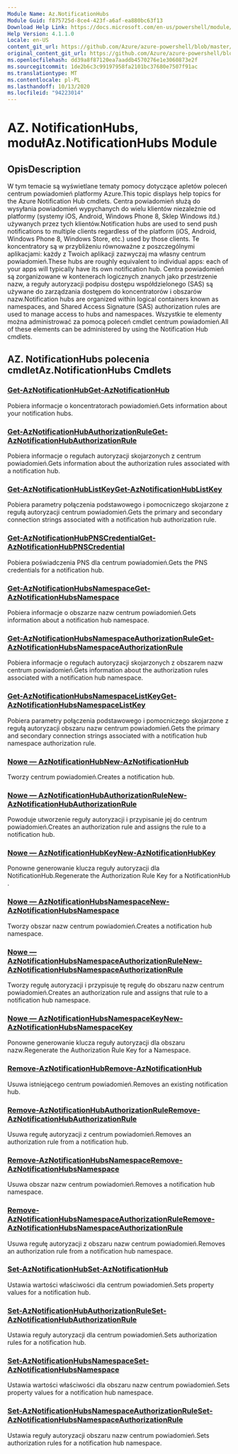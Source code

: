 ```yaml
---
Module Name: Az.NotificationHubs
Module Guid: f875725d-8ce4-423f-a6af-ea880bc63f13
Download Help Link: https://docs.microsoft.com/en-us/powershell/module/az.notificationhubs
Help Version: 4.1.1.0
Locale: en-US
content_git_url: https://github.com/Azure/azure-powershell/blob/master/src/NotificationHubs/NotificationHubs/help/Az.NotificationHubs.md
original_content_git_url: https://github.com/Azure/azure-powershell/blob/master/src/NotificationHubs/NotificationHubs/help/Az.NotificationHubs.md
ms.openlocfilehash: dd39a8f87120ea7aaddb4570276e1e3060873e2f
ms.sourcegitcommit: 1de2b6c3c99197958fa2101bc37680e7507f91ac
ms.translationtype: MT
ms.contentlocale: pl-PL
ms.lasthandoff: 10/13/2020
ms.locfileid: "94223014"
---
```

# <span data-ttu-id="6835e-101">AZ. NotificationHubs, moduł</span><span class="sxs-lookup"><span data-stu-id="6835e-101">Az.NotificationHubs Module</span></span>
## <span data-ttu-id="6835e-102">Opis</span><span class="sxs-lookup"><span data-stu-id="6835e-102">Description</span></span>
<span data-ttu-id="6835e-103">W tym temacie są wyświetlane tematy pomocy dotyczące apletów poleceń centrum powiadomień platformy Azure.</span><span class="sxs-lookup"><span data-stu-id="6835e-103">This topic displays help topics for the Azure Notification Hub cmdlets.</span></span> <span data-ttu-id="6835e-104">Centra powiadomień służą do wysyłania powiadomień wypychanych do wielu klientów niezależnie od platformy (systemy iOS, Android, Windows Phone 8, Sklep Windows itd.) używanych przez tych klientów.</span><span class="sxs-lookup"><span data-stu-id="6835e-104">Notification hubs are used to send push notifications to multiple clients regardless of the platform (iOS, Android, Windows Phone 8, Windows Store, etc.) used by those clients.</span></span> <span data-ttu-id="6835e-105">Te koncentratory są w przybliżeniu równoważne z poszczególnymi aplikacjami: każdy z Twoich aplikacji zazwyczaj ma własny centrum powiadomień.</span><span class="sxs-lookup"><span data-stu-id="6835e-105">These hubs are roughly equivalent to individual apps: each of your apps will typically have its own notification hub.</span></span> <span data-ttu-id="6835e-106">Centra powiadomień są zorganizowane w kontenerach logicznych znanych jako przestrzenie nazw, a reguły autoryzacji podpisu dostępu współdzielonego (SAS) są używane do zarządzania dostępem do koncentratorów i obszarów nazw.</span><span class="sxs-lookup"><span data-stu-id="6835e-106">Notification hubs are organized within logical containers known as namespaces, and Shared Access Signature (SAS) authorization rules are used to manage access to hubs and namespaces.</span></span> <span data-ttu-id="6835e-107">Wszystkie te elementy można administrować za pomocą poleceń cmdlet centrum powiadomień.</span><span class="sxs-lookup"><span data-stu-id="6835e-107">All of these elements can be administered by using the Notification Hub cmdlets.</span></span>

## <span data-ttu-id="6835e-108">AZ. NotificationHubs polecenia cmdlet</span><span class="sxs-lookup"><span data-stu-id="6835e-108">Az.NotificationHubs Cmdlets</span></span>
### [<span data-ttu-id="6835e-109">Get-AzNotificationHub</span><span class="sxs-lookup"><span data-stu-id="6835e-109">Get-AzNotificationHub</span></span>](Get-AzNotificationHub.md)
<span data-ttu-id="6835e-110">Pobiera informacje o koncentratorach powiadomień.</span><span class="sxs-lookup"><span data-stu-id="6835e-110">Gets information about your notification hubs.</span></span>

### [<span data-ttu-id="6835e-111">Get-AzNotificationHubAuthorizationRule</span><span class="sxs-lookup"><span data-stu-id="6835e-111">Get-AzNotificationHubAuthorizationRule</span></span>](Get-AzNotificationHubAuthorizationRule.md)
<span data-ttu-id="6835e-112">Pobiera informacje o regułach autoryzacji skojarzonych z centrum powiadomień.</span><span class="sxs-lookup"><span data-stu-id="6835e-112">Gets information about the authorization rules associated with a notification hub.</span></span>

### [<span data-ttu-id="6835e-113">Get-AzNotificationHubListKey</span><span class="sxs-lookup"><span data-stu-id="6835e-113">Get-AzNotificationHubListKey</span></span>](Get-AzNotificationHubListKey.md)
<span data-ttu-id="6835e-114">Pobiera parametry połączenia podstawowego i pomocniczego skojarzone z regułą autoryzacji centrum powiadomień.</span><span class="sxs-lookup"><span data-stu-id="6835e-114">Gets the primary and secondary connection strings associated with a notification hub authorization rule.</span></span>

### [<span data-ttu-id="6835e-115">Get-AzNotificationHubPNSCredential</span><span class="sxs-lookup"><span data-stu-id="6835e-115">Get-AzNotificationHubPNSCredential</span></span>](Get-AzNotificationHubPNSCredential.md)
<span data-ttu-id="6835e-116">Pobiera poświadczenia PNS dla centrum powiadomień.</span><span class="sxs-lookup"><span data-stu-id="6835e-116">Gets the PNS credentials for a notification hub.</span></span>

### [<span data-ttu-id="6835e-117">Get-AzNotificationHubsNamespace</span><span class="sxs-lookup"><span data-stu-id="6835e-117">Get-AzNotificationHubsNamespace</span></span>](Get-AzNotificationHubsNamespace.md)
<span data-ttu-id="6835e-118">Pobiera informacje o obszarze nazw centrum powiadomień.</span><span class="sxs-lookup"><span data-stu-id="6835e-118">Gets information about a notification hub namespace.</span></span>

### [<span data-ttu-id="6835e-119">Get-AzNotificationHubsNamespaceAuthorizationRule</span><span class="sxs-lookup"><span data-stu-id="6835e-119">Get-AzNotificationHubsNamespaceAuthorizationRule</span></span>](Get-AzNotificationHubsNamespaceAuthorizationRule.md)
<span data-ttu-id="6835e-120">Pobiera informacje o regułach autoryzacji skojarzonych z obszarem nazw centrum powiadomień.</span><span class="sxs-lookup"><span data-stu-id="6835e-120">Gets information about the authorization rules associated with a notification hub namespace.</span></span>

### [<span data-ttu-id="6835e-121">Get-AzNotificationHubsNamespaceListKey</span><span class="sxs-lookup"><span data-stu-id="6835e-121">Get-AzNotificationHubsNamespaceListKey</span></span>](Get-AzNotificationHubsNamespaceListKey.md)
<span data-ttu-id="6835e-122">Pobiera parametry połączenia podstawowego i pomocniczego skojarzone z regułą autoryzacji obszaru nazw centrum powiadomień.</span><span class="sxs-lookup"><span data-stu-id="6835e-122">Gets the primary and secondary connection strings associated with a notification hub namespace authorization rule.</span></span>

### [<span data-ttu-id="6835e-123">Nowe — AzNotificationHub</span><span class="sxs-lookup"><span data-stu-id="6835e-123">New-AzNotificationHub</span></span>](New-AzNotificationHub.md)
<span data-ttu-id="6835e-124">Tworzy centrum powiadomień.</span><span class="sxs-lookup"><span data-stu-id="6835e-124">Creates a notification hub.</span></span>

### [<span data-ttu-id="6835e-125">Nowe — AzNotificationHubAuthorizationRule</span><span class="sxs-lookup"><span data-stu-id="6835e-125">New-AzNotificationHubAuthorizationRule</span></span>](New-AzNotificationHubAuthorizationRule.md)
<span data-ttu-id="6835e-126">Powoduje utworzenie reguły autoryzacji i przypisanie jej do centrum powiadomień.</span><span class="sxs-lookup"><span data-stu-id="6835e-126">Creates an authorization rule and assigns the rule to a notification hub.</span></span>

### [<span data-ttu-id="6835e-127">Nowe — AzNotificationHubKey</span><span class="sxs-lookup"><span data-stu-id="6835e-127">New-AzNotificationHubKey</span></span>](New-AzNotificationHubKey.md)
<span data-ttu-id="6835e-128">Ponowne generowanie klucza reguły autoryzacji dla NotificationHub.</span><span class="sxs-lookup"><span data-stu-id="6835e-128">Regenerate the Authorization Rule Key for a NotificationHub .</span></span>

### [<span data-ttu-id="6835e-129">Nowe — AzNotificationHubsNamespace</span><span class="sxs-lookup"><span data-stu-id="6835e-129">New-AzNotificationHubsNamespace</span></span>](New-AzNotificationHubsNamespace.md)
<span data-ttu-id="6835e-130">Tworzy obszar nazw centrum powiadomień.</span><span class="sxs-lookup"><span data-stu-id="6835e-130">Creates a notification hub namespace.</span></span>

### [<span data-ttu-id="6835e-131">Nowe — AzNotificationHubsNamespaceAuthorizationRule</span><span class="sxs-lookup"><span data-stu-id="6835e-131">New-AzNotificationHubsNamespaceAuthorizationRule</span></span>](New-AzNotificationHubsNamespaceAuthorizationRule.md)
<span data-ttu-id="6835e-132">Tworzy regułę autoryzacji i przypisuje tę regułę do obszaru nazw centrum powiadomień.</span><span class="sxs-lookup"><span data-stu-id="6835e-132">Creates an authorization rule and assigns that rule to a notification hub namespace.</span></span>

### [<span data-ttu-id="6835e-133">Nowe — AzNotificationHubsNamespaceKey</span><span class="sxs-lookup"><span data-stu-id="6835e-133">New-AzNotificationHubsNamespaceKey</span></span>](New-AzNotificationHubsNamespaceKey.md)
<span data-ttu-id="6835e-134">Ponowne generowanie klucza reguły autoryzacji dla obszaru nazw.</span><span class="sxs-lookup"><span data-stu-id="6835e-134">Regenerate the Authorization Rule Key for a Namespace.</span></span>

### [<span data-ttu-id="6835e-135">Remove-AzNotificationHub</span><span class="sxs-lookup"><span data-stu-id="6835e-135">Remove-AzNotificationHub</span></span>](Remove-AzNotificationHub.md)
<span data-ttu-id="6835e-136">Usuwa istniejącego centrum powiadomień.</span><span class="sxs-lookup"><span data-stu-id="6835e-136">Removes an existing notification hub.</span></span>

### [<span data-ttu-id="6835e-137">Remove-AzNotificationHubAuthorizationRule</span><span class="sxs-lookup"><span data-stu-id="6835e-137">Remove-AzNotificationHubAuthorizationRule</span></span>](Remove-AzNotificationHubAuthorizationRule.md)
<span data-ttu-id="6835e-138">Usuwa regułę autoryzacji z centrum powiadomień.</span><span class="sxs-lookup"><span data-stu-id="6835e-138">Removes an authorization rule from a notification hub.</span></span>

### [<span data-ttu-id="6835e-139">Remove-AzNotificationHubsNamespace</span><span class="sxs-lookup"><span data-stu-id="6835e-139">Remove-AzNotificationHubsNamespace</span></span>](Remove-AzNotificationHubsNamespace.md)
<span data-ttu-id="6835e-140">Usuwa obszar nazw centrum powiadomień.</span><span class="sxs-lookup"><span data-stu-id="6835e-140">Removes a notification hub namespace.</span></span>

### [<span data-ttu-id="6835e-141">Remove-AzNotificationHubsNamespaceAuthorizationRule</span><span class="sxs-lookup"><span data-stu-id="6835e-141">Remove-AzNotificationHubsNamespaceAuthorizationRule</span></span>](Remove-AzNotificationHubsNamespaceAuthorizationRule.md)
<span data-ttu-id="6835e-142">Usuwa regułę autoryzacji z obszaru nazw centrum powiadomień.</span><span class="sxs-lookup"><span data-stu-id="6835e-142">Removes an authorization rule from a notification hub namespace.</span></span>

### [<span data-ttu-id="6835e-143">Set-AzNotificationHub</span><span class="sxs-lookup"><span data-stu-id="6835e-143">Set-AzNotificationHub</span></span>](Set-AzNotificationHub.md)
<span data-ttu-id="6835e-144">Ustawia wartości właściwości dla centrum powiadomień.</span><span class="sxs-lookup"><span data-stu-id="6835e-144">Sets property values for a notification hub.</span></span>

### [<span data-ttu-id="6835e-145">Set-AzNotificationHubAuthorizationRule</span><span class="sxs-lookup"><span data-stu-id="6835e-145">Set-AzNotificationHubAuthorizationRule</span></span>](Set-AzNotificationHubAuthorizationRule.md)
<span data-ttu-id="6835e-146">Ustawia reguły autoryzacji dla centrum powiadomień.</span><span class="sxs-lookup"><span data-stu-id="6835e-146">Sets authorization rules for a notification hub.</span></span>

### [<span data-ttu-id="6835e-147">Set-AzNotificationHubsNamespace</span><span class="sxs-lookup"><span data-stu-id="6835e-147">Set-AzNotificationHubsNamespace</span></span>](Set-AzNotificationHubsNamespace.md)
<span data-ttu-id="6835e-148">Ustawia wartości właściwości dla obszaru nazw centrum powiadomień.</span><span class="sxs-lookup"><span data-stu-id="6835e-148">Sets property values for a notification hub namespace.</span></span>

### [<span data-ttu-id="6835e-149">Set-AzNotificationHubsNamespaceAuthorizationRule</span><span class="sxs-lookup"><span data-stu-id="6835e-149">Set-AzNotificationHubsNamespaceAuthorizationRule</span></span>](Set-AzNotificationHubsNamespaceAuthorizationRule.md)
<span data-ttu-id="6835e-150">Ustawia reguły autoryzacji obszaru nazw centrum powiadomień.</span><span class="sxs-lookup"><span data-stu-id="6835e-150">Sets authorization rules for a notification hub namespace.</span></span>


